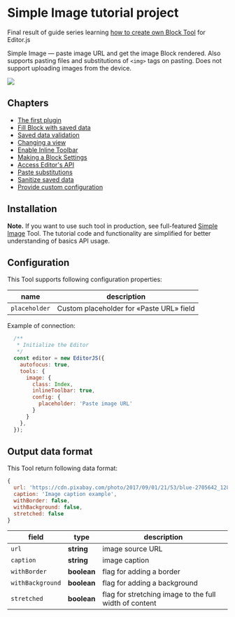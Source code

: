 # Simple Image tutorial project
Final result of guide series learning [how to create own Block Tool](https://editorjs.io/creating-a-block-tool) for Editor.js

Simple Image — paste image URL and get the image Block rendered. 
Also supports pasting files and substitutions of `<img>` tags on pasting. 
Does not support uploading images from the device. 

![](https://capella.pics/2cd4f84f-cb1c-4a15-b281-25af67a9f4e9.jpg)

## Chapters

- [The first plugin](https://editorjs.io/the-first-plugin)
- [Fill Block with saved data](https://editorjs.io/fill-block-with-saved-data)
- [Saved data validation](https://editorjs.io/saved-data-validation)
- [Changing a view](https://editorjs.io/changing-a-view)
- [Enable Inline Toolbar](https://editorjs.io/enable-inline-toolbar)
- [Making a Block Settings](https://editorjs.io/making-a-block-settings)
- [Access Editor's API](https://editorjs.io/access-api)
- [Paste substitutions](https://editorjs.io/paste-substitutions)
- [Sanitize saved data](https://editorjs.io/sanitize-saved-data)
- [Provide custom configuration](https://editorjs.io/provide-custom-configuration)


## Installation

**Note.** If you want to use such tool in production, see full-featured [Simple Image](https://github.com/editor-js/simple-image) Tool.
The tutorial code and functionality are simplified for better understanding of basics API usage.

## Configuration

This Tool supports following configuration properties:

| name | description |   
| -- | -- |
| `placeholder` | Custom placeholder for «Paste URL» field |

Example of connection:

```js
  /**
   * Initialize the Editor
   */
  const editor = new EditorJS({
    autofocus: true,
    tools: {
      image: {
        class: Index,
        inlineToolbar: true,
        config: {
          placeholder: 'Paste image URL'
        }
      }
    },
  });
```

## Output data format

This Tool return following data format:

```js
{
  url: 'https://cdn.pixabay.com/photo/2017/09/01/21/53/blue-2705642_1280.jpg'
  caption: 'Image caption example',
  withBorder: false,
  withBackground: false,
  stretched: false
}
```

| field | type | description |
| -- | -- | -- |
| `url` | __string__ | image source URL |
| `caption` | __string__ | image caption |
| `withBorder` | __boolean__ | flag for adding a border |
| `withBackground` | __boolean__ | flag for adding a background |
| `stretched` | __boolean__ | flag for stretching image to the full width of content |

